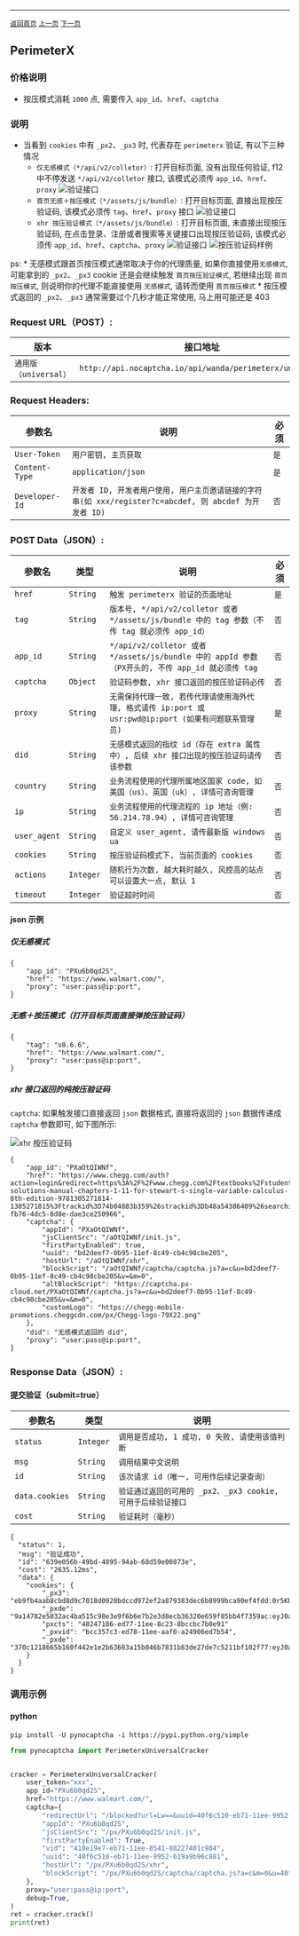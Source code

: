 ------

[`返回首页`](../README.md)    [`上一页`](aws.md)   [`下一页`](kasada.md)

## PerimeterX

### 价格说明
* 按压模式消耗 `1000` 点, 需要传入 `app_id`、`href`、`captcha`

### 说明
* 当看到 `cookies` 中有 `_px2`、`_px3` 时, 代表存在 `perimeterx` 验证, 有以下三种情况
    * `仅无感模式（*/api/v2/colletor）`: 打开目标页面, 没有出现任何验证, f12 中不停发送 `*/api/v2/colletor` 接口, 该模式必须传 `app_id`、`href`、`proxy`
    ![验证接口](/images/perimeterx/1.png)
    * `首页无感＋按压模式（*/assets/js/bundle）`: 打开目标页面, 直接出现按压验证码, 该模式必须传 `tag`、`href`、`proxy` 接口
    ![验证接口](/images/perimeterx/1.png)
    * `xhr 按压验证模式（*/assets/js/bundle）`: 打开目标页面, 未直接出现按压验证码, 在点击登录、注册或者搜索等关键接口出现按压验证码, 该模式必须传 `app_id`、`href`、`captcha`、`proxy`
    ![验证接口](/images/perimeterx/3.png)
    ![按压验证码样例](/images/perimeterx/2.png)

ps: 
    * 无感模式跟首页按压模式通常取决于你的代理质量, 如果你直接使用`无感模式`, 可能拿到的 `_px2`、`_px3` cookie 还是会继续触发 `首页按压验证模式`, 若继续出现 `首页按压模式`, 则说明你的代理不能直接使用 `无感模式`, 请转而使用 `首页按压模式`
    * 按压模式返回的 `_px2`、`_px3` 通常需要过个几秒才能正常使用, 马上用可能还是 403

### Request URL（POST）:

| 版本               | 接口地址                                                    |
|------------------|---------------------------------------------------------|
| `通用版（universal）` | `http://api.nocaptcha.io/api/wanda/perimeterx/universal` |

### Request Headers:

| 参数名            | 说明                 | 必须  |
|----------------|--------------------|-----|
| `User-Token`   | `用户密钥, 主页获取`       | `是` |
| `Content-Type` | `application/json` | `是` |
| `Developer-Id` | `开发者 ID, 开发者用户使用, 用户主页邀请链接的字符串(如 xxx/register?c=abcdef, 则 abcdef 为开发者 ID)`           | `否` |

### POST Data（JSON）:

| 参数名          | 类型        | 说明                                                                                                                                                             | 必须  |
|--------------|-----------|-----------------------------|-----|
| `href`    | `String`  | `触发 perimeterx 验证的页面地址`    | `是` |
| `tag`        | `String`  | `版本号, */api/v2/colletor 或者 */assets/js/bundle 中的 tag 参数（不传 tag 就必须传 app_id）`    | `否` |
| `app_id`        | `String`  | `*/api/v2/colletor 或者 */assets/js/bundle 中的 appId 参数（PX开头的, 不传 app_id 就必须传 tag`    | `否` |
| `captcha`    | `Object`  | `验证码参数, xhr 接口返回的按压验证码必传`    | `否` |
| `proxy`    | `String`  | `无需保持代理一致, 若传代理请使用海外代理, 格式请传 ip:port 或 usr:pwd@ip:port (如果有问题联系管理员)` | `是` |
| `did` | `String`  | `无感模式返回的指纹 id（存在 extra 属性中）, 后续 xhr 接口出现的按压验证码请传该参数`       | `否` |
| `country`    | `String`  | `业务流程使用的代理所属地区国家 code, 如美国（us）、英国（uk）, 详情可咨询管理`    | `否` |
| `ip`    | `String`  | `业务流程使用的代理流程的 ip 地址（例: 56.214.78.94）, 详情可咨询管理`    | `否` |
| `user_agent` | `String`  | `自定义 user_agent, 请传最新版 windows ua`       | `否` |
| `cookies` | `String`  | `按压验证码模式下, 当前页面的 cookies`       | `否` |
| `actions` | `Integer`  | `随机行为次数, 越大耗时越久, 风控高的站点可以设置大一点, 默认 1`       | `否` |
| `timeout` | `Integer`  | `验证超时时间`       | `否` |

#### json 示例

##### 仅无感模式
```
{
    "app_id": "PXu6b0qd2S",
    "href": "https://www.walmart.com/",
    "proxy": "user:pass@ip:port",
}
```

##### 无感＋按压模式（打开目标页面直接弹按压验证码）
```
{
    "tag": "v8.6.6",
    "href": "https://www.walmart.com/",
    "proxy": "user:pass@ip:port",
}
```

##### xhr 接口返回的纯按压验证码

`captcha`: 如果触发接口直接返回 `json` 数据格式, 直接将返回的 `json` 数据传递成 `captcha` 参数即可, 如下图所示:

![xhr 按压验证码](/images/perimeterx/4.png)

```
{
    "app_id": "PXaOtQIWNf",
    "href": "https://www.chegg.com/auth?action=login&redirect=https%3A%2F%2Fwww.chegg.com%2Ftextbooks%2Fstudent-solutions-manual-chapters-1-11-for-stewart-s-single-variable-calculus-8th-edition-9781305271814-1305271815%3Ftrackid%3D74b04883b359%26strackid%3Db48a54386409%26searchid%3Db06489ae-fb76-4dc5-8d8e-dae3ce250966",
    "captcha": {
        "appId": "PXaOtQIWNf",
        "jsClientSrc": "/aOtQIWNf/init.js", 
        "firstPartyEnabled": true, 
        "uuid": "bd2deef7-0b95-11ef-8c49-cb4c98cbe205", 
        "hostUrl": "/aOtQIWNf/xhr", 
        "blockScript": "/aOtQIWNf/captcha/captcha.js?a=c&u=bd2deef7-0b95-11ef-8c49-cb4c98cbe205&v=&m=0", 
        "altBlockScript": "https://captcha.px-cloud.net/PXaOtQIWNf/captcha.js?a=c&u=bd2deef7-0b95-11ef-8c49-cb4c98cbe205&v=&m=0", 
        "customLogo": "https://chegg-mobile-promotions.cheggcdn.com/px/Chegg-logo-79X22.png"
    },
    "did": "无感模式返回的 did",
    "proxy": "user:pass@ip:port",
}
```


### Response Data（JSON）:

#### 提交验证（submit=true）

| 参数名            | 类型        | 说明                            |
|----------------|-----------|-------------------------------|
| `status`       | `Integer` | `调用是否成功, 1 成功, 0 失败, 请使用该值判断` |
| `msg`          | `String`  | `调用结果中文说明`                    |
| `id`           | `String`  | `该次请求 id（唯一, 可用作后续记录查询）`      |
| `data.cookies`   | `String`  | `验证通过返回的可用的 _px2、_px3 cookie, 可用于后续验证接口`    |
| `cost`         | `String`  | `验证耗时（毫秒）`                    |

```
{
  "status": 1,
  "msg": "验证成功",
  "id": "639e056b-49bd-4895-94ab-68d59e00873e",
  "cost": "2635.12ms",
  "data": {
    "cookies": {
        "_px3": "eb9fb4aab8cbd8d9c7018d0928bdccd972ef2a879383dec6b8999bca90ef4fdd:0r5KU/5t6VOMgwq7DnwmGd246hJVZbhPeI72OXfd8QSyRuK1hBRSBog3nrfQah8dLHd5X7cJZJnydq09AginIw==:1000:7eMdz1/BzkA4xQ8/rxujv5jsju6W1PbCAAp+gNDX8fox23jXH2mvzBzg0IwYLDX576aAHr3TeWqHFWvutnqxAKgTSIyR8cutzM7CG6zHQSV0N8piaWjjXlozbaWh77V3BGC7EZ/e3Rj3cbhl9Z4bufg6/87I91c7vv3Ka4ewGi+9EkKABRSCjAs4wEJYu6SneH1ZiiQAWVRW/EAULvFKJpxC07/qpxYuCblvaPljf14=", 
        "_pxde": "9a14782e5832ac4ba515c98e3e9f6b6e7b2e3d8ecb36320e659f85bb4f7359ac:eyJ0aW1lc3RhbXAiOjE3MTE2ODA3MDcyNzd9", 
        "pxcts": "48247186-ed77-11ee-8c23-8bccbc7b0e91"
        "_pxvid": "bcc357c3-ed78-11ee-aaf0-a24906ed7b54",
        "_pxde": "370c1218665b160f442e1e2b63603a15b046b7831b83de27de7c5211bf102f77:eyJ0aW1lc3RhbXAiOjE3MTE2ODI5NTE5MzZ9"
    }
  }
}
```

### 调用示例

#### python

```shell
pip install -U pynocaptcha -i https://pypi.python.org/simple
```

```python
from pynocaptcha import PerimeterxUniversalCracker


cracker = PerimeterxUniversalCracker(
    user_token="xxx",
    app_id="PXu6b0qd2S",
    href="https://www.walmart.com/",
    captcha={
        "redirectUrl": "/blocked?url=Lw==&uuid=40f6c510-eb71-11ee-9952-619a9b96c881&vid=418e19e7-eb71-11ee-8541-88227401c984&g=b",
        "appId": "PXu6b0qd2S",
        "jsClientSrc": "/px/PXu6b0qd2S/init.js",
        "firstPartyEnabled": True,
        "vid": "418e19e7-eb71-11ee-8541-88227401c984",
        "uuid": "40f6c510-eb71-11ee-9952-619a9b96c881",
        "hostUrl": "/px/PXu6b0qd2S/xhr",
        "blockScript": "/px/PXu6b0qd2S/captcha/captcha.js?a=c&m=0&u=40f6c510-eb71-11ee-9952-619a9b96c881&v=418e19e7-eb71-11ee-8541-88227401c984&g=b",
    },
    proxy="user:pass@ip:port",
    debug=True,
)
ret = cracker.crack()
print(ret)
```
